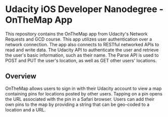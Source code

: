 # Udacity iOS Developer Nanodegree - OnTheMap App
This repository contains the OnTheMap app from Udacity's Network Requests and GCD course. This app utilizes user authentication over a 
network connection. The app also connects to RESTful networked APIs to read and write data. The Udacity API to authenticate the user 
and retrieve the user's basic information, such as their name. The Parse API is used to POST and PUT the user's location, as well as 
GET other users' locations.

## Overview
OnTheMap allows users to sign in with their Udacity account to view a map containing pins for locations posted by other users. 
Tapping on a pin opens the URL associated with the pin in a Safari browser. Users can add their own pins to the map by providing a 
string that can be geo-coded to a location and a URL.
